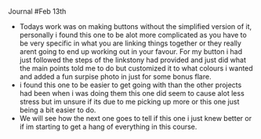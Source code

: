Journal
#Feb 13th
* Todays work was on making buttons without the simplified version of it, personally i found this one to be alot more complicated as you have to be very specific in what you are linking things together or they really arent going to end up working out in your favour. For my button i had just followed the steps of the linkstony had provided and just did what the main points told me to do but customized it to what colours i wanted and added a fun surpise photo in just for some bonus flare. 
* i found this one to be easier to get going with than the other projects had been when i was doing them this one did seem to cause alot less stress but im unsure if its due to me picking up more or this one just being a bit easier to do. 
* We will see how the next one goes to tell if this one i just knew better or if im starting to get a hang of everything in this course.